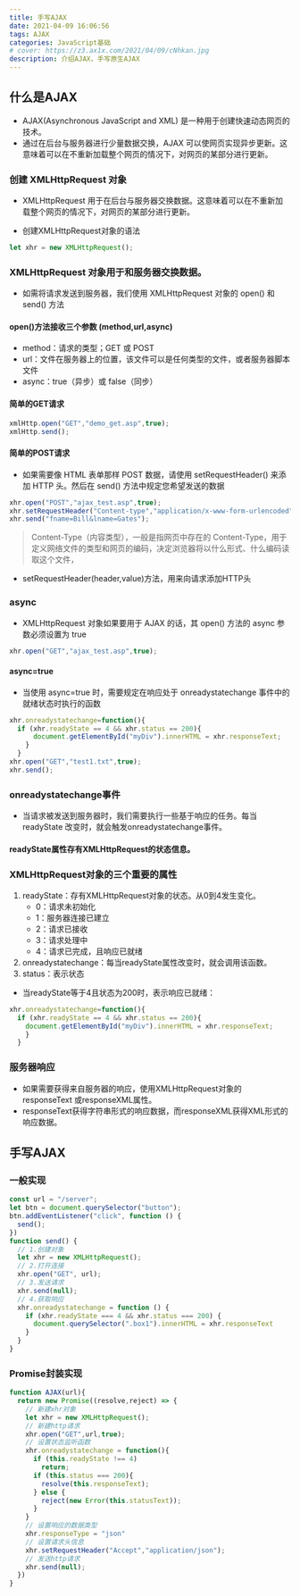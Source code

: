 ```yaml
---
title: 手写AJAX
date: 2021-04-09 16:06:56
tags: AJAX
categories: JavaScript基础
# cover: https://z3.ax1x.com/2021/04/09/cNhkan.jpg
description: 介绍AJAX，手写原生AJAX
--- 
```

## 什么是AJAX

* AJAX(Asynchronous JavaScript and XML) 是一种用于创建快速动态网页的技术。
* 通过在后台与服务器进行少量数据交换，AJAX 可以使网页实现异步更新。这意味着可以在不重新加载整个网页的情况下，对网页的某部分进行更新。
<!--more-->

### 创建 XMLHttpRequest 对象

* XMLHttpRequest 用于在后台与服务器交换数据。这意味着可以在不重新加载整个网页的情况下，对网页的某部分进行更新。

* 创建XMLHttpRequest对象的语法

```js
let xhr = new XMLHttpRequest();
```

### XMLHttpRequest 对象用于和服务器交换数据。

* 如需将请求发送到服务器，我们使用 XMLHttpRequest 对象的 open() 和 send() 方法

#### open()方法接收三个参数 (method,url,async)

* method：请求的类型；GET 或 POST
* url：文件在服务器上的位置，该文件可以是任何类型的文件，或者服务器脚本文件
* async：true（异步）或 false（同步）

#### 简单的GET请求

```js
xmlHttp.open("GET","demo_get.asp",true);
xmlHttp.send();
```

#### 简单的POST请求

* 如果需要像 HTML 表单那样 POST 数据，请使用 setRequestHeader() 来添加 HTTP 头。然后在 send() 方法中规定您希望发送的数据

```js
xhr.open("POST","ajax_test.asp",true);
xhr.setRequestHeader("Content-type","application/x-www-form-urlencoded");
xhr.send("fname=Bill&lname=Gates");
```

> Content-Type（内容类型），一般是指网页中存在的 Content-Type，用于定义网络文件的类型和网页的编码，决定浏览器将以什么形式、什么编码读取这个文件，

* setRequestHeader(header,value)方法，用来向请求添加HTTP头

### async

* XMLHttpRequest 对象如果要用于 AJAX 的话，其 open() 方法的 async 参数必须设置为 true

```js
xhr.open("GET","ajax_test.asp",true);
```

#### async=true

* 当使用 async=true 时，需要规定在响应处于 onreadystatechange 事件中的就绪状态时执行的函数

```js
xhr.onreadystatechange=function(){
  if (xhr.readyState == 4 && xhr.status == 200){
      document.getElementById("myDiv").innerHTML = xhr.responseText;
    }
  }
xhr.open("GET","test1.txt",true);
xhr.send();
```

### onreadystatechange事件

* 当请求被发送到服务器时，我们需要执行一些基于响应的任务。每当readyState 改变时，就会触发onreadystatechange事件。

#### readyState属性存有XMLHttpRequest的状态信息。

### XMLHttpRequest对象的三个重要的属性

1. readyState：存有XMLHttpRequest对象的状态。从0到4发生变化。    
   * 0：请求未初始化
   * 1：服务器连接已建立
   * 2：请求已接收
   * 3：请求处理中
   * 4：请求已完成，且响应已就绪
2. onreadystatechange：每当readyState属性改变时，就会调用该函数。
3. status：表示状态

* 当readyState等于4且状态为200时，表示响应已就绪：

```js
xhr.onreadystatechange=function(){
  if (xhr.readyState == 4 && xhr.status == 200){
    document.getElementById("myDiv").innerHTML = xhr.responseText;
    }
  }
```

### 服务器响应

* 如果需要获得来自服务器的响应，使用XMLHttpRequest对象的responseText 或responseXML属性。
* responseText获得字符串形式的响应数据，而responseXML获得XML形式的响应数据。



## 手写AJAX

### 一般实现

```js
const url = "/server";
let btn = document.querySelector("button");
btn.addEventListener("click", function () {
  send();
})
function send() {
  // 1.创建对象
  let xhr = new XMLHttpRequest();
  // 2.打开连接
  xhr.open("GET", url);
  // 3.发送请求
  xhr.send(null);
  // 4.获取响应
  xhr.onreadystatechange = function () {
    if (xhr.readyState === 4 && xhr.status === 200) {
      document.querySelector(".box1").innerHTML = xhr.responseText
    }
  }
}
```

### Promise封装实现

```js
function AJAX(url){
  return new Promise((resolve,reject) => {
    // 新建xhr对象
    let xhr = new XMLHttpRequest();
    // 新建http请求
    xhr.open("GET",url,true);
    // 设置状态监听函数
    xhr.onreadystatechange = function(){
      if (this.readyState !== 4)
        return;
      if (this.status === 200){
        resolve(this.responseText);
      } else {
        reject(new Error(this.statusText));
      }
    }
    // 设置响应的数据类型
    xhr.responseType = "json"
    // 设置请求头信息
    xhr.setRequestHeader("Accept","application/json");
    // 发送http请求
    xhr.send(null);
  })
}
```